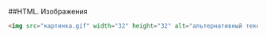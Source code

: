 ##HTML. Изображения

```html
<img src="картинка.gif" width="32" height="32" alt="альтернативный текст, если картинка не загрузилась" title="всплывающая подсказка">
```